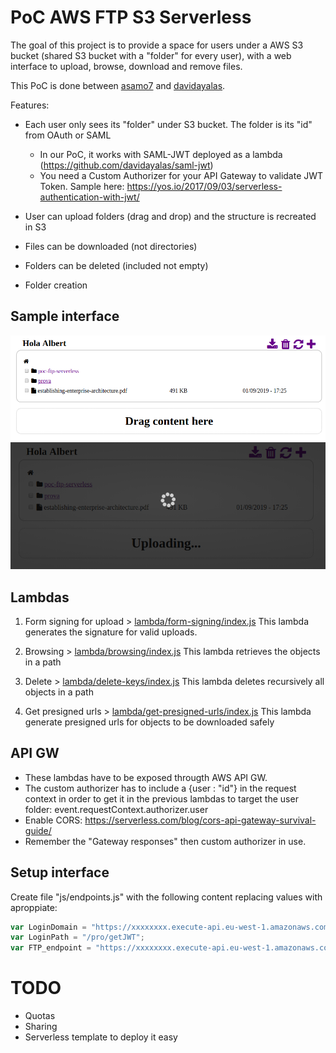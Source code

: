 # PoC AWS FTP S3 Serverless

The goal of this project is to provide a space for users under a AWS S3 bucket (shared S3 bucket with a "folder" for every user), with a web interface to upload, browse, download and remove files.

This PoC is done between [asamo7](https://github.com/asamo7) and [davidayalas](https://github.com/davidayalas).

Features:

* Each user only sees its "folder" under S3 bucket. The folder is its "id" from OAuth or SAML
    - In our PoC, it works with SAML-JWT deployed as a lambda (https://github.com/davidayalas/saml-jwt)
    - You need a Custom Authorizer for your API Gateway to validate JWT Token. Sample here: https://yos.io/2017/09/03/serverless-authentication-with-jwt/

* User can upload folders (drag and drop) and the structure is recreated in S3

* Files can be downloaded (not directories)

* Folders can be deleted (included not empty)

* Folder creation

## Sample interface

![screen](docs/screen-1.png)
![screen while uploading](docs/screen-2.png)

## Lambdas

1. Form signing for upload > [lambda/form-signing/index.js](lambda/form-signing/index.js) This lambda generates the signature for valid uploads. 

1. Browsing > [lambda/browsing/index.js](lambda/browsing/index.js) This lambda retrieves the objects in a path

1. Delete > [lambda/delete-keys/index.js](lambda/delete-keys/index.js) This lambda deletes recursively all objects in a path

1. Get presigned urls > [lambda/get-presigned-urls/index.js](lambda/get-presigned-urls/index.js) This lambda generate presigned urls for objects to be downloaded safely

## API GW 

* These lambdas have to be exposed througth AWS API GW. 
* The custom authorizer has to include a {user : "id"} in the request context in order to get it in the previous lambdas to target the user folder: event.requestContext.authorizer.user
* Enable CORS: https://serverless.com/blog/cors-api-gateway-survival-guide/
* Remember the "Gateway responses" then custom authorizer in use.


## Setup interface

Create file "js/endpoints.js" with the following content replacing values with aproppiate:

```javascript
var LoginDomain = "https://xxxxxxxx.execute-api.eu-west-1.amazonaws.com";
var LoginPath = "/pro/getJWT";
var FTP_endpoint = "https://xxxxxxxx.execute-api.eu-west-1.amazonaws.com";
```

# TODO

* Quotas
* Sharing
* Serverless template to deploy it easy
